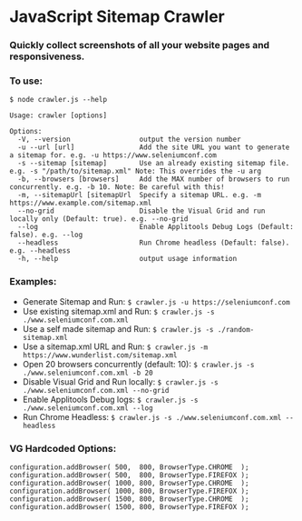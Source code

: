 # JavaScript Sitemap Crawler

### Quickly collect screenshots of all your website pages and responsiveness.

### To use:

```
$ node crawler.js --help

Usage: crawler [options]

Options:
  -V, --version                 output the version number
  -u --url [url]                Add the site URL you want to generate a sitemap for. e.g. -u https://www.seleniumconf.com
  -s --sitemap [sitemap]        Use an already existing sitemap file. e.g. -s "/path/to/sitemap.xml" Note: This overrides the -u arg
  -b, --browsers [browsers]     Add the MAX number of browsers to run concurrently. e.g. -b 10. Note: Be careful with this!
  -m, --sitemapUrl [sitemapUrl  Specify a sitemap URL. e.g. -m https://www.example.com/sitemap.xml
  --no-grid                     Disable the Visual Grid and run locally only (Default: true). e.g. --no-grid
  --log                         Enable Applitools Debug Logs (Default: false). e.g. --log
  --headless                    Run Chrome headless (Default: false). e.g. --headless
  -h, --help                    output usage information
```

### Examples:

* Generate Sitemap and Run: `$ crawler.js -u https://seleniumconf.com`
* Use existing sitemap.xml and Run: `$ crawler.js -s ./www.seleniumconf.com.xml`
* Use a self made sitemap and Run: `$ crawler.js -s ./random-sitemap.xml`
* Use a sitemap.xml URL and Run: `$ crawler.js -m https://www.wunderlist.com/sitemap.xml`
* Open 20 browsers concurrently (default: 10): `$ crawler.js -s ./www.seleniumconf.com.xml -b 20`
* Disable Visual Grid and Run locally: `$ crawler.js -s ./www.seleniumconf.com.xml --no-grid`
* Enable Applitools Debug logs: `$ crawler.js -s ./www.seleniumconf.com.xml --log`
* Run Chrome Headless: `$ crawler.js -s ./www.seleniumconf.com.xml --headless`

### VG Hardcoded Options:

```
configuration.addBrowser( 500,  800, BrowserType.CHROME  );
configuration.addBrowser( 500,  800, BrowserType.FIREFOX );
configuration.addBrowser( 1000, 800, BrowserType.CHROME  );
configuration.addBrowser( 1000, 800, BrowserType.FIREFOX );
configuration.addBrowser( 1500, 800, BrowserType.CHROME  );
configuration.addBrowser( 1500, 800, BrowserType.FIREFOX );
```